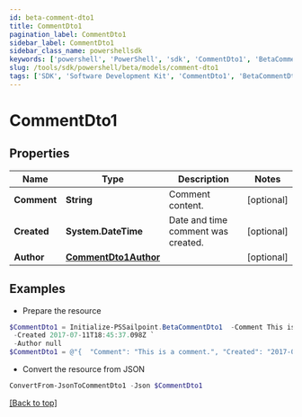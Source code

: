 ```yaml
---
id: beta-comment-dto1
title: CommentDto1
pagination_label: CommentDto1
sidebar_label: CommentDto1
sidebar_class_name: powershellsdk
keywords: ['powershell', 'PowerShell', 'sdk', 'CommentDto1', 'BetaCommentDto1'] 
slug: /tools/sdk/powershell/beta/models/comment-dto1
tags: ['SDK', 'Software Development Kit', 'CommentDto1', 'BetaCommentDto1']
---
```



# CommentDto1

## Properties

Name | Type | Description | Notes
------------ | ------------- | ------------- | -------------
**Comment** | **String** | Comment content. | [optional] 
**Created** | **System.DateTime** | Date and time comment was created. | [optional] 
**Author** | [**CommentDto1Author**](comment-dto1-author) |  | [optional] 

## Examples

- Prepare the resource
```powershell
$CommentDto1 = Initialize-PSSailpoint.BetaCommentDto1  -Comment This is a comment. `
 -Created 2017-07-11T18:45:37.098Z `
 -Author null
$CommentDto1 = @"{  "Comment": "This is a comment.", "Created": "2017-07-11T18:45:37.098Z", "Author": null }"@
```

- Convert the resource from JSON
```powershell
ConvertFrom-JsonToCommentDto1 -Json $CommentDto1
```


[[Back to top]](#) 

